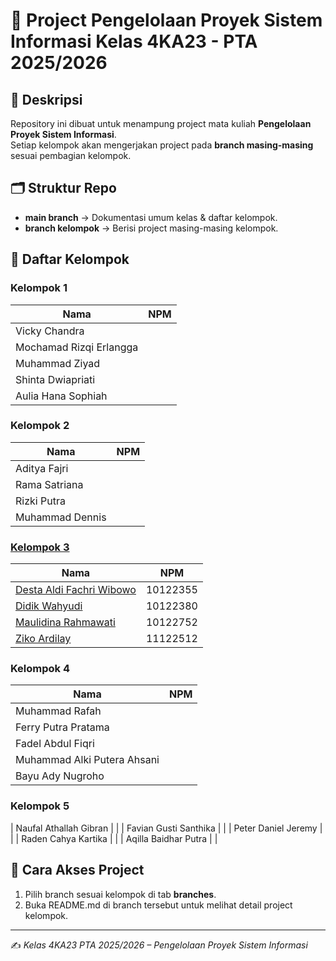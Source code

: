 # 📘 Project Pengelolaan Proyek Sistem Informasi Kelas **4KA23** - PTA 2025/2026  

## 📌 Deskripsi
Repository ini dibuat untuk menampung project mata kuliah **Pengelolaan Proyek Sistem Informasi**.  
Setiap kelompok akan mengerjakan project pada **branch masing-masing** sesuai pembagian kelompok.  

## 🗂️ Struktur Repo
- **main branch** → Dokumentasi umum kelas & daftar kelompok.  
- **branch kelompok** → Berisi project masing-masing kelompok.  

## 👥 Daftar Kelompok
### Kelompok 1
| Nama | NPM |
|------|--------------|
| Vicky Chandra | |
| Mochamad Rizqi Erlangga | |
| ⁠Muhammad Ziyad | |
| Shinta Dwiapriati | |
| Aulia Hana Sophiah | |

### Kelompok 2
| Nama | NPM |
|------|--------------|
| Aditya Fajri | |
| ⁠Rama Satriana | |
| ⁠Rizki Putra | |
| Muhammad Dennis | |

### [Kelompok 3](https://github.com/aditdit11/4KA23-PTA2526/tree/Kelompok-3)
| Nama | NPM |
|------|--------------|
| [Desta Aldi Fachri Wibowo](https://github.com/sickpeoples) | 10122355 |
| [Didik Wahyudi](https://github.com/zysyper) | 10122380 |
| [Maulidina Rahmawati](https://github.com/maaulidna) | 10122752 |
| [Ziko Ardilay](https://github.com/zikoard) | 11122512 |

### Kelompok 4
| Nama | NPM |
|------|--------------|
| Muhammad Rafah | |
| Ferry Putra Pratama | |
| Fadel Abdul Fiqri | |
| Muhammad Alki Putera Ahsani | |
| Bayu Ady Nugroho | |

### Kelompok 5
| ⁠Naufal Athallah Gibran | |
| Favian Gusti Santhika | |
| ⁠Peter Daniel Jeremy | |
| Raden Cahya Kartika | |
| Aqilla Baidhar Putra | |  

## 🚀 Cara Akses Project
1. Pilih branch sesuai kelompok di tab **branches**.  
2. Buka README.md di branch tersebut untuk melihat detail project kelompok.  

---

✍️ *Kelas 4KA23 PTA 2025/2026 – Pengelolaan Proyek Sistem Informasi*

